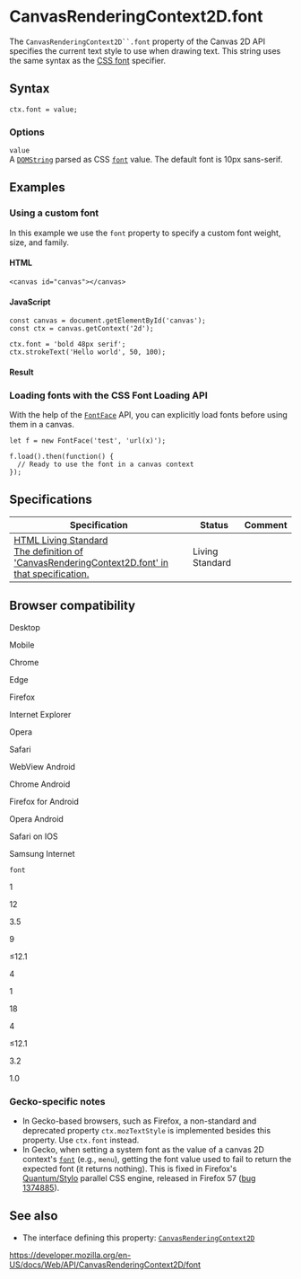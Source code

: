 # CanvasRenderingContext2D.font

The ` CanvasRenderingContext2D``.font ` property of the Canvas 2D API specifies the current text style to use when drawing text. This string uses the same syntax as the [CSS font](https://developer.mozilla.org/en-US/docs/Web/CSS/font) specifier.

## Syntax

    ctx.font = value;

### Options

`value`  
A [`DOMString`](../domstring) parsed as CSS [`font`](https://developer.mozilla.org/en-US/docs/Web/CSS/font) value. The default font is 10px sans-serif.

## Examples

### Using a custom font

In this example we use the `font` property to specify a custom font weight, size, and family.

#### HTML

    <canvas id="canvas"></canvas>

#### JavaScript

    const canvas = document.getElementById('canvas');
    const ctx = canvas.getContext('2d');

    ctx.font = 'bold 48px serif';
    ctx.strokeText('Hello world', 50, 100);

#### Result

### Loading fonts with the CSS Font Loading API

With the help of the [`FontFace`](../fontface) API, you can explicitly load fonts before using them in a canvas.

    let f = new FontFace('test', 'url(x)');

    f.load().then(function() {
      // Ready to use the font in a canvas context
    });

## Specifications

<table><thead><tr class="header"><th>Specification</th><th>Status</th><th>Comment</th></tr></thead><tbody><tr class="odd"><td><a href="https://html.spec.whatwg.org/multipage/scripting.html#dom-context-2d-font">HTML Living Standard<br />
<span class="small">The definition of 'CanvasRenderingContext2D.font' in that specification.</span></a></td><td><span class="spec-living">Living Standard</span></td><td></td></tr></tbody></table>

## Browser compatibility

Desktop

Mobile

Chrome

Edge

Firefox

Internet Explorer

Opera

Safari

WebView Android

Chrome Android

Firefox for Android

Opera Android

Safari on IOS

Samsung Internet

`font`

1

12

3.5

9

≤12.1

4

1

18

4

≤12.1

3.2

1.0

### Gecko-specific notes

- In Gecko-based browsers, such as Firefox, a non-standard and deprecated property `ctx.mozTextStyle` is implemented besides this property. Use `ctx.font` instead.
- In Gecko, when setting a system font as the value of a canvas 2D context's [`font`](font) (e.g., `menu`), getting the font value used to fail to return the expected font (it returns nothing). This is fixed in Firefox's [Quantum/Stylo](https://wiki.mozilla.org/Quantum/Stylo) parallel CSS engine, released in Firefox 57 ([bug 1374885](https://bugzilla.mozilla.org/show_bug.cgi?id=1374885)).

## See also

- The interface defining this property: [`CanvasRenderingContext2D`](../canvasrenderingcontext2d)

<a href="https://developer.mozilla.org/en-US/docs/Web/API/CanvasRenderingContext2D/font" class="_attribution-link">https://developer.mozilla.org/en-US/docs/Web/API/CanvasRenderingContext2D/font</a>
